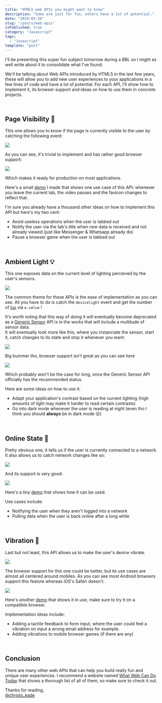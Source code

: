 ```yaml
---
title: "HTML5 web APIs you might want to know"
description: "Some are just for fun, others have a lot of potential."
date: "2019-03-20"
slug: "/posts/web-apis"
isPublished: true
category: "Javascript"
tags:
  - "Javascript"
template: "post"
---
```


I'll be presenting this super fun subject tomorrow during a BBL so I might as well write about it to consolidate what I've found.

We'll be talking about Web APIs introduced by HTML5 in the last few years, these will allow you to add new user experiences to your applications in a few lines of code and have a lot of potential. For each API, I'll show how to implement it, its browser support and ideas on how to use them in concrete projects.

<br>

## Page Visibility 👀

This one allows you to know if the page is currently visible to the user by catching the following event:

<img style="max-width: 100%" src="https://s3.amazonaws.com/media-p.slid.es/uploads/986999/images/5913262/carbon.png">

As you can see, it's trivial to implement and has rather good browser support:

<img style="max-width: 100%" src="https://s3.amazonaws.com/media-p.slid.es/uploads/986999/images/5906929/page-visibility-support.png">

Which makes it ready for production on most applications.

Here's a small [demo](https://christopherkade.com/visibility-api-demo/) I made that shows one use case of this API: whenever you leave the current tab, the video pauses and the favicon changes to reflect that.

I'm sure you already have a thousand other ideas on how to implement this API but here's my two cent:

- Avoid useless operations when the user is tabbed out
- Notify the user via the tab's title when new data is received and not already viewed (just like Messenger & Whatsapp already do)
- Pause a browser game when the user is tabbed out

<br>

## Ambient Light 💡

This one exposes data on the current level of lighting perceived by the user's sensors.

<img style="max-width: 100%" src="https://s3.amazonaws.com/media-p.slid.es/uploads/986999/images/5906957/ambient-light-code.png">

The common theme for these APIs is the ease of implementation as you can see. All you have to do is catch the `devicelight` event and get the number of [lux](https://en.wikipedia.org/wiki/Lux) via `e.value` !

It's worth noting that this way of doing it will eventually become deprecated as a [Generic Sensor](https://www.w3.org/TR/2019/WD-generic-sensor-20190307/) API is in the works that will include a multitude of sensor data.  
It will eventually look more like this, where you instanciate the sensor, start it, catch changes to its state and stop it whenever you want:

<img style="max-width: 100%" src="https://s3.amazonaws.com/media-p.slid.es/uploads/986999/images/5907037/ambient-light-code-3.png">

Big bummer tho, browser support isn't great as you can see here

<img style="max-width: 100%" src="https://s3.amazonaws.com/media-p.slid.es/uploads/986999/images/5907028/ambient-light-browser.png">

Which probably won't be the case for long, once the Generic Sensor API officially has the recommended status.

Here are some ideas on how to use it:

- Adapt your application's contrast based on the current lighting (high amounts of light may make it harder to read certain contrasts)
- Go into dark mode whenever the user is reading at night (even tho I think you should **always** be in dark mode 😛)

<br>

## Online State 📡

Pretty obvious one, it tells us if the user is currently connected to a network. It also allows us to catch network changes like so:

<img style="max-width: 100%" src="https://s3.amazonaws.com/media-p.slid.es/uploads/986999/images/5917760/carbon.png">

And its support is very good:

<img style="max-width: 100%" src="https://s3.amazonaws.com/media-p.slid.es/uploads/986999/images/5907114/online-state-support.png
">

Here's a tiny [demo](https://codepen.io/christopherkade/pen/MxXdmY) that shows how it can be used.

Use cases include:

- Notifying the user when they aren't logged into a network
- Pulling data when the user is back online after a long while

<br>

## Vibration 📳

Last but not least, this API allows us to make the user's device vibrate.

<img style="max-width: 100%" src="https://s3.amazonaws.com/media-p.slid.es/uploads/986999/images/5917802/carbon__1_.png
">

The browser support for this one could be better, but its use cases are almost all centered around mobiles. As you can see most Android browsers support this feature whereas iOS's Safari doesn't.

<img style="max-width: 100%" src="https://s3.amazonaws.com/media-p.slid.es/uploads/986999/images/5907174/vibrate-support.png
">

Here's another [demo](https://codepen.io/christopherkade/pen/eXKPzN) that shows it in use, make sure to try it on a compatible browser.

Implementation ideas include:

- Adding a tactile feedback to form input, where the user could feel a vibration on input a wrong email address for example.
- Adding vibrations to mobile browser games (if there are any)

<br>

## Conclusion

There are many other web APIs that can help you build really fun and unique user experiences. I recommend a website named [What Web Can Do Today](https://whatwebcando.today/) that shows a thorough list of all of them, so make sure to check it out.

Thanks for reading,  
[@christo_kade](https://twitter.com/christo_kade)
